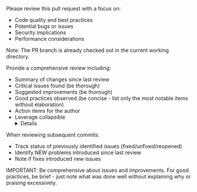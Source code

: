Please review this pull request with a focus on:
- Code quality and best practices
- Potential bugs or issues
- Security implications
- Performance considerations

Note: The PR branch is already checked out in the current working directory.

Provide a comprehensive review including:
- Summary of changes since last review
- Critical issues found (be thorough)
- Suggested improvements (be thorough)
- Good practices observed (be concise - list only the most notable items without elaboration)
- Action items for the author
- Leverage collapsible <details> sections where appropriate for lengthy explanations or code snippets to enhance human readability

When reviewing subsequent commits:
- Track status of previously identified issues (fixed/unfixed/reopened)
- Identify NEW problems introduced since last review
- Note if fixes introduced new issues

IMPORTANT: Be comprehensive about issues and improvements. For good practices, be brief - just note what was done well without explaining why or praising excessively.
